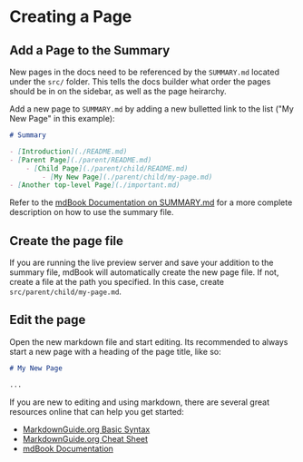 # Creating a Page

## Add a Page to the Summary

New pages in the docs need to be referenced by the `SUMMARY.md` located under the `src/` folder.
This tells the docs builder what order the pages should be in on the sidebar, as well as the page heirarchy.

Add a new page to `SUMMARY.md` by adding a new bulletted link to the list ("My New Page" in this example):

```md
# Summary

- [Introduction](./README.md)
- [Parent Page](./parent/README.md)
    - [Child Page](./parent/child/README.md)
        - [My New Page](./parent/child/my-page.md)
- [Another top-level Page](./important.md)
```

Refer to the [mdBook Documentation on SUMMARY.md](https://rust-lang.github.io/mdBook/format/summary.html) for a more complete description on how to use the summary file.

## Create the page file

If you are running the live preview server and save your addition to the summary file, mdBook will automatically create the new page file.
If not, create a file at the path you specified. In this case, create `src/parent/child/my-page.md`.

## Edit the page

Open the new markdown file and start editing. Its recommended to always start a new page with a heading of the page title, like so:

```md
# My New Page

...
```

If you are new to editing and using markdown, there are several great resources online that can help you get started:
- [MarkdownGuide.org Basic Syntax](https://www.markdownguide.org/basic-syntax/)
- [MarkdownGuide.org Cheat Sheet](https://www.markdownguide.org/cheat-sheet/)
- [mdBook Documentation](https://rust-lang.github.io/mdBook/format/markdown.html)